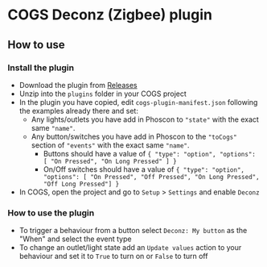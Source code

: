 # COGS Deconz (Zigbee) plugin

## How to use

### Install the plugin

- Download the plugin from [Releases](https://github.com/clockwork-dog/cogs-plugin-deconz/releases/latest)
- Unzip into the `plugins` folder in your COGS project
- In the plugin you have copied, edit `cogs-plugin-manifest.json` following the examples already there and set:
  - Any lights/outlets you have add in Phoscon to `"state"` with the exact same `"name"`.
  - Any button/switches you have add in Phoscon to the `"toCogs"` section of `"events"` with the exact same `"name"`.
    - Buttons should have a value of `{ "type": "option", "options": [ "On Pressed", "On Long Pressed" ] }`
    - On/Off switches should have a value of `{ "type": "option", "options": [ "On Pressed", "Off Pressed", "On Long Pressed", "Off Long Pressed"] }`
- In COGS, open the project and go to `Setup` > `Settings` and enable `Deconz`

### How to use the plugin

- To trigger a behaviour from a button select `Deconz: My button` as the "When" and select the event type
- To change an outlet/light state add an `Update values` action to your behaviour and set it to `True` to turn on or `False` to turn off

